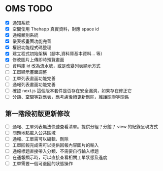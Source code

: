 # OMS TODO

- [x] 通知系統
- [x] 空間使用 Thehapp 真實資料，對應 space id
- [x] 通報類別系統
- [x] 儀表板畫面功能完善
- [x] 權限功能程式碼整理
- [x] 建立程式初始架構（腳本,資料庫基本資料... 等）
- [x] 修改圖片上傳即時預覽畫面
- [ ] 資料庫 id 改為流水號，或是改變列表顯示方式
- [ ] 工單顯示畫面調整
- [ ] 工單列表畫面功能完善
- [ ] 通報列表畫面功能完善
- [ ] 確認 next.js 這個版本套件是否存在安全漏洞，如果存在修正它
- [ ] 分類、空間等對應表，應考慮後續更新刪除，維護關聯等關係

## 第一階段初版更新修改

- [ ] 通報、工單列表無法快速查看清單。提供分組？分館？ view 的紀錄呈現方式
- [ ] 問題地點載入公共區域
- [ ] 通報、工單需可以編輯、刪除
- [ ] 工單回報完成需可以提供回報內容圖片的輸入
- [ ] 通報標題直接帶入分類、不需要自行輸入標題
- [ ] 在通報顯示時，可以直接查看相關工單狀態及進度
- [ ] 工單需要一個可退回的狀態操作
